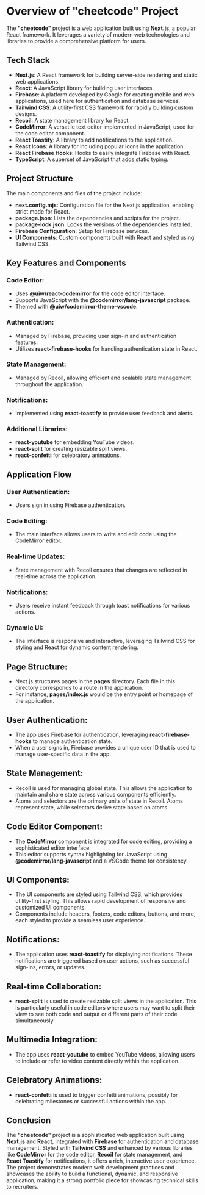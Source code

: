 # Overview of "cheetcode" Project

The **"cheetcode"** project is a web application built using **Next.js**, a popular React framework. It leverages a variety of modern web technologies and libraries to provide a comprehensive platform for users.

## Tech Stack

- **Next.js**: A React framework for building server-side rendering and static web applications.
- **React**: A JavaScript library for building user interfaces.
- **Firebase**: A platform developed by Google for creating mobile and web applications, used here for authentication and database services.
- **Tailwind CSS**: A utility-first CSS framework for rapidly building custom designs.
- **Recoil**: A state management library for React.
- **CodeMirror**: A versatile text editor implemented in JavaScript, used for the code editor component.
- **React Toastify**: A library to add notifications to the application.
- **React Icons**: A library for including popular icons in the application.
- **React Firebase Hooks**: Hooks to easily integrate Firebase with React.
- **TypeScript**: A superset of JavaScript that adds static typing.

## Project Structure

The main components and files of the project include:

- **next.config.mjs**: Configuration file for the Next.js application, enabling strict mode for React.
- **package.json**: Lists the dependencies and scripts for the project.
- **package-lock.json**: Locks the versions of the dependencies installed.
- **Firebase Configuration**: Setup for Firebase services.
- **UI Components**: Custom components built with React and styled using Tailwind CSS.

## Key Features and Components

### Code Editor:

- Uses **@uiw/react-codemirror** for the code editor interface.
- Supports JavaScript with the **@codemirror/lang-javascript** package.
- Themed with **@uiw/codemirror-theme-vscode**.

### Authentication:

- Managed by Firebase, providing user sign-in and authentication features.
- Utilizes **react-firebase-hooks** for handling authentication state in React.

### State Management:

- Managed by Recoil, allowing efficient and scalable state management throughout the application.

### Notifications:

- Implemented using **react-toastify** to provide user feedback and alerts.

### Additional Libraries:

- **react-youtube** for embedding YouTube videos.
- **react-split** for creating resizable split views.
- **react-confetti** for celebratory animations.

## Application Flow

### User Authentication:

- Users sign in using Firebase authentication.

### Code Editing:

- The main interface allows users to write and edit code using the CodeMirror editor.

### Real-time Updates:

- State management with Recoil ensures that changes are reflected in real-time across the application.

### Notifications:

- Users receive instant feedback through toast notifications for various actions.

### Dynamic UI:

- The interface is responsive and interactive, leveraging Tailwind CSS for styling and React for dynamic content rendering.

## Page Structure:

- Next.js structures pages in the **pages** directory. Each file in this directory corresponds to a route in the application.
- For instance, **pages/index.js** would be the entry point or homepage of the application.

## User Authentication:

- The app uses Firebase for authentication, leveraging **react-firebase-hooks** to manage authentication state.
- When a user signs in, Firebase provides a unique user ID that is used to manage user-specific data in the app.

## State Management:

- Recoil is used for managing global state. This allows the application to maintain and share state across various components efficiently.
- Atoms and selectors are the primary units of state in Recoil. Atoms represent state, while selectors derive state based on atoms.

## Code Editor Component:

- The **CodeMirror** component is integrated for code editing, providing a sophisticated editor interface.
- This editor supports syntax highlighting for JavaScript using **@codemirror/lang-javascript** and a VSCode theme for consistency.

## UI Components:

- The UI components are styled using Tailwind CSS, which provides utility-first styling. This allows rapid development of responsive and customized UI components.
- Components include headers, footers, code editors, buttons, and more, each styled to provide a seamless user experience.

## Notifications:

- The application uses **react-toastify** for displaying notifications. These notifications are triggered based on user actions, such as successful sign-ins, errors, or updates.

## Real-time Collaboration:

- **react-split** is used to create resizable split views in the application. This is particularly useful in code editors where users may want to split their view to see both code and output or different parts of their code simultaneously.

## Multimedia Integration:

- The app uses **react-youtube** to embed YouTube videos, allowing users to include or refer to video content directly within the application.

## Celebratory Animations:

- **react-confetti** is used to trigger confetti animations, possibly for celebrating milestones or successful actions within the app.

## Conclusion

The **"cheetcode"** project is a sophisticated web application built using **Next.js** and **React**, integrated with **Firebase** for authentication and database management. Styled with **Tailwind CSS** and enhanced by various libraries like **CodeMirror** for the code editor, **Recoil** for state management, and **React Toastify** for notifications, it offers a rich, interactive user experience. The project demonstrates modern web development practices and showcases the ability to build a functional, dynamic, and responsive application, making it a strong portfolio piece for showcasing technical skills to recruiters.

